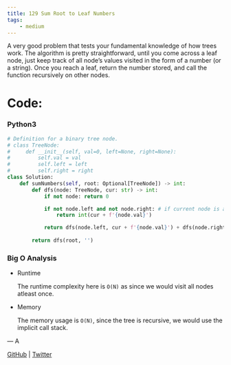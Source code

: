 ```yaml
---
title: 129 Sum Root to Leaf Numbers
tags:
    - medium
---
```




A very good problem that tests your fundamental knowledge of how trees work. The algorithm is pretty straightforward, until you come across a leaf node, just keep track of all node’s values visited in the form of a number (or a string). Once you reach a leaf, return the number stored, and call the function recursively on other nodes.

# Code:

### Python3

```python
# Definition for a binary tree node.
# class TreeNode:
#     def __init__(self, val=0, left=None, right=None):
#         self.val = val
#         self.left = left
#         self.right = right
class Solution:
    def sumNumbers(self, root: Optional[TreeNode]) -> int:
        def dfs(node: TreeNode, cur: str) -> int:
            if not node: return 0

            if not node.left and not node.right: # if current node is a leaf
                return int(cur + f'{node.val}')

            return dfs(node.left, cur + f'{node.val}') + dfs(node.right, cur + f'{node.val}')
        
        return dfs(root, '')
```

### Big O Analysis

- Runtime
    
    The runtime complexity here is `O(N)` as since we would visit all nodes atleast once.
    
- Memory
    
    The memory usage is `O(N)`, since the tree is recursive, we would use the implicit call stack.
    

— A

[GitHub](https://github.com/AtharvaKamble) | [Twitter](https://twitter.com/AtharvaKamble07)